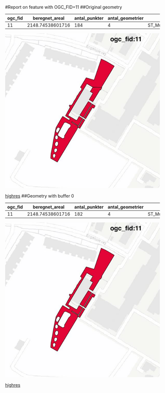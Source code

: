 #Report on feature with OGC_FID=11
##Original geometry



| ogc_fid |  beregnet_areal  | antal_punkter | antal_geometrier |      type       |
|---------|------------------|---------------|------------------|-----------------|
|      11 | 2148.74538601716 |           184 |                4 | ST_MultiPolygon|
![geom](../images/11_invalid.jpg)


[highres](https://raw.githubusercontent.com/Septima/herlev/master/images/11_invalid.jpg)
##Geometry with buffer 0



| ogc_fid |  beregnet_areal  | antal_punkter | antal_geometrier |      type       |
|---------|------------------|---------------|------------------|-----------------|
|      11 | 2148.74538601716 |           182 |                4 | ST_MultiPolygon|
![geom](../images/11_buffer0.jpg)


[highres](https://raw.githubusercontent.com/Septima/herlev/master/images/11_buffer0_highres.jpg)

